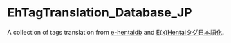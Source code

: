 # EhTagTranslation_Database_JP

A collection of tags translation from [e-hentaidb](https://e-hentaidb.com/tag/) and [E(x)Hentaiタグ日本語化](https://sleazyfork.org/ja/scripts/391216-e-x-hentaiタグ日本語化/code).
